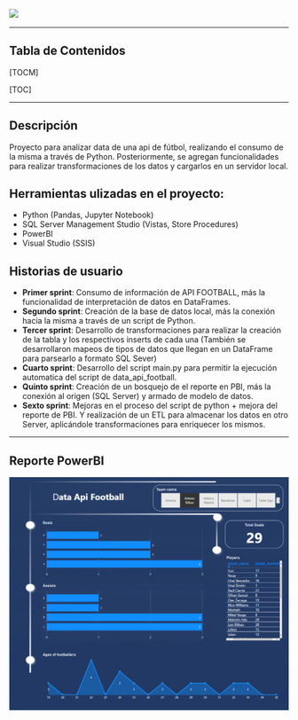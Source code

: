 ![](https://apifootball.com/img/logo2.png)

------
<h2>Tabla de Contenidos</h2>

[TOCM]

[TOC]

----
## Descripción
<p>
Proyecto para analizar data de una api de fútbol, realizando el consumo de la misma a través de Python. Posteriormente, se agregan funcionalidades para realizar transformaciones de los datos y cargarlos en un servidor local.
</p>

## Herramientas ulizadas en el proyecto:

- Python (Pandas, Jupyter Notebook)
- SQL Server Management Studio (Vistas, Store Procedures)
- PowerBI
- Visual Studio (SSIS)

## Historias de usuario

- <b>Primer sprint</b>: Consumo de información de API FOOTBALL, más la funcionalidad de interpretación de datos en DataFrames.
- <b>Segundo sprint</b>: Creación de la base de datos local, más la conexión hacia la misma a través de un script de Python.
- <b>Tercer sprint</b>: Desarrollo de transformaciones para realizar la creación de la tabla y los respectivos inserts de cada una (También se desarrollaron mapeos de tipos de datos que llegan en un DataFrame para parsearlo a formato SQL Sever)
- <b>Cuarto sprint</b>: Desarrollo del script main.py para permitir la ejecución automatica del script de data_api_football.
- <b>Quinto sprint</b>: Creación de un bosquejo de el reporte en PBI, más la conexión al origen (SQL Server) y armado de modelo de datos.
- <b>Sexto sprint</b>: Mejoras en el proceso del script de python + mejora del reporte de PBI. Y realización de un ETL para almacenar los datos en otro Server, aplicándole transformaciones para enriquecer los mismos.

----
## Reporte PowerBI
![Enlace al Reporte PowerBI](https://github.com/ramiperez/Data-Api-Football/blob/main/pbi_reports/Cap_pbi_api_football.png)

